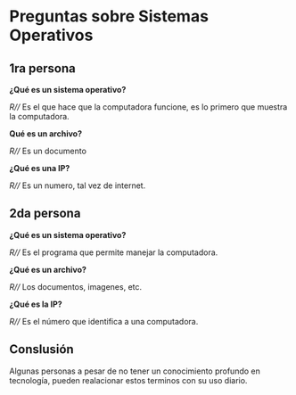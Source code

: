 # Preguntas sobre Sistemas Operativos

## 1ra persona

**¿Qué es un sistema operativo?**

_R//_ Es el que hace que la computadora funcione, es lo primero que muestra la computadora.

**Qué es un archivo?**

_R//_ Es un documento

**¿Qué es una IP?**

_R//_ Es un numero, tal vez de internet.

## 2da persona

**¿Qué es un sistema operativo?**

_R//_ Es el programa que permite manejar la computadora.

**¿Qué es un archivo?**

_R//_ Los documentos, imagenes, etc.

**¿Qué es la IP?**

_R//_ Es el número que identifica a una computadora.

## Conslusión

Algunas personas a pesar de no tener un conocimiento profundo en tecnología, pueden realacionar estos terminos con su uso diario.
